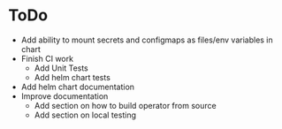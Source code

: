 # ToDo

* Add ability to mount secrets and configmaps as files/env variables in chart
* Finish CI work
  * Add Unit Tests
  * Add helm chart tests
* Add helm chart documentation
* Improve documentation
  * Add section on how to build operator from source
  * Add section on local testing
